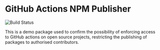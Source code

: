 # GitHub Actions NPM Publisher

![Build Status](https://github.com/urma/github-actions-publishing/workflows/nodejs/badge.svg "Build Status")

This is a demo package used to confirm the possibility of enforcing
access to GitHub actions on open source projects, restricting the
publishing of packages to authorised contributors.
